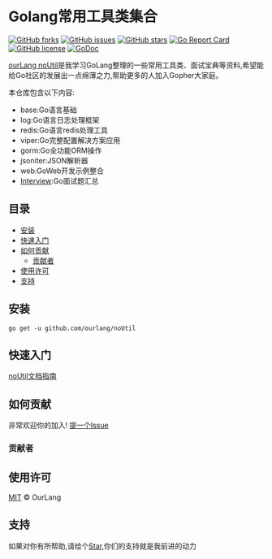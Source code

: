 # Golang常用工具类集合
[![GitHub forks](https://img.shields.io/github/forks/ourlang/noUtil)](https://github.com/ourlang/noUtil/network)
[![GitHub issues](https://img.shields.io/github/issues/ourlang/noUtil)](https://github.com/ourlang/noUtil/issues)
[![GitHub stars](https://img.shields.io/github/stars/ourlang/noUtil)](https://github.com/ourlang/noUtil/stargazers)
[![Go Report Card](https://goreportcard.com/badge/github.com/ourlang/noUtil)](https://goreportcard.com/report/github.com/ourlang/noUtil)
[![GitHub license](https://img.shields.io/github/license/ourlang/noUtil)](https://github.com/ourlang/noUtil/blob/master/LICENSE)
[![GoDoc](https://godoc.org/github.com/ourlang/noUtil?status.svg)](https://godoc.org/github.com/ourlang/noUtil)

[ourLang noUtil](https://github.com/ourlang/noUtil)是我学习GoLang整理的一些常用工具类、面试宝典等资料,希望能给Go社区的发展出一点绵薄之力,帮助更多的人加入Gopher大家庭。

本仓库包含以下内容:
- base:Go语言基础
- log:Go语言日志处理框架
- redis:Go语言redis处理工具
- viper:Go完整配置解决方案应用
- gorm:Go全功能ORM操作
- jsoniter:JSON解析器
- web:GoWeb开发示例整合
- [Interview](https://github.com/ourlang/noUtil/tree/master/interview):Go面试题汇总

## 目录
- [安装](#安装)
- [快速入门](#快速入门)
- [如何贡献](#如何贡献)
  - [贡献者](#贡献者)
- [使用许可](#使用许可)
- [支持](#支持)

## 安装
```shell script
go get -u github.com/ourlang/noUtil
```
## 快速入门
[noUtil文档指南](http://www.2052.org/go/introduction.html)
## 如何贡献
非常欢迎你的加入! [提一个Issue](https://github.com/ourlang/noUtil/issues/new)

### 贡献者

## 使用许可
[MIT](LICENSE) © OurLang 

## 支持
如果对你有所帮助,请给个[Star](https://github.com/ourlang/noUtil/stargazers),你们的支持就是我前进的动力
